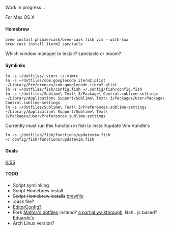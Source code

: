 Work in progress...

For Mac OS X
#### Homebrew
```
brew install phinze/cask/brew-cask fish vim --with-lua
brew cask install iterm2 spectacle
```
Which window manager to install? spectacle or moom?
#### Symlinks
```
ln -s ~/dotfiles/.vimrc ~/.vimrc
ln -s ~/dotfiles/com.googlecode.iterm2.plist ~/Library/Preferences/com.googlecode.iterm2.plist
ln -s ~/dotfiles/fish/config.fish ~/.config/fish/config.fish
ln -s ~/dotfiles/Sublime\ Text\ 3/Package\ Control.sublime-settings ~/Library/Application\ Support/Sublime\ Text\ 3/Packages/User/Package\ Control.sublime-settings
ln -s ~/dotfiles/Sublime\ Text\ 3/Preferences.sublime-settings ~/Library/Application\ Support/Sublime\ Text\ 3/Packages/User/Preferences.sublime-settings
```
Currently must run this function in fish to install/update Vim Vundle's
```
ln -s ~/dotfiles/fish/functions/updatevim.fish ~/.config/fish/functions/updatevim.fish
```
#### Goals
[KISS](http://en.wikipedia.org/wiki/KISS_principle)
#### TODO
- Script symlinking
- Script Homebrew install
- ~~Script Homebrew installs~~ [brewfile](http://robots.thoughtbot.com/brewfile-a-gemfile-but-for-homebrew)
- .cask file?
- [EditorConfig?](http://editorconfig.org/)
- Fork [Mathia's dotfiles](http://mths.be/dotfiles) instead? [a partial walkthrough](http://code.tutsplus.com/tutorials/setting-up-a-mac-dev-machine-from-zero-to-hero-with-dotfiles--net-35449). Nah.. js based? [Eduardo's](https://github.com/eduardolundgren/dotfiles)
- Arch Linux version?
